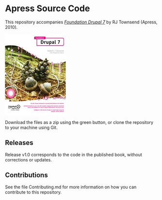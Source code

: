 # Apress Source Code

This repository accompanies [*Foundation Drupal 7*](http://www.apress.com/9781430228080) by RJ Townsend (Apress, 2010).

![Cover image](9781430228080.jpg)

Download the files as a zip using the green button, or clone the repository to your machine using Git.

## Releases

Release v1.0 corresponds to the code in the published book, without corrections or updates.

## Contributions

See the file Contributing.md for more information on how you can contribute to this repository.
